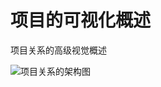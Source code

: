 # 项目的可视化概述

项目关系的高级视觉概述

![项目关系的架构图](https://jupyter.readthedocs.io/en/latest/_images/repos_map.png)
